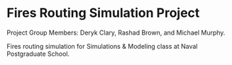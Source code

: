 # Fires Routing Simulation Project
Project Group Members: Deryk Clary, Rashad Brown, and Michael Murphy.

Fires routing simulation for Simulations &amp; Modeling class at Naval Postgraduate School.
